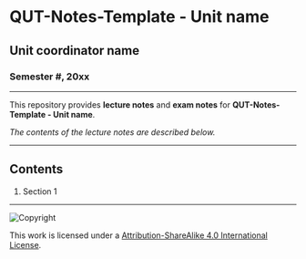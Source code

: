 # QUT-Notes-Template - Unit name

## Unit coordinator name

### Semester #, 20xx

---

This repository provides **lecture notes** and **exam notes** for **QUT-Notes-Template - Unit name**.

*The contents of the lecture notes are described below.*

---

## Contents

1. Section 1


---

![Copyright](https://licensebuttons.net/l/by-nc-sa/4.0/88x31.png)

This work is licensed under a [Attribution-ShareAlike 4.0 International License](http://creativecommons.org/licenses/by-nc-sa/4.0/).